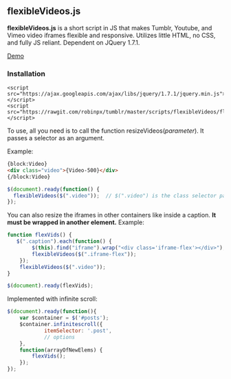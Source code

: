 ## flexibleVideos.js
**flexibleVideos.js** is a short script in JS that makes Tumblr, Youtube, and Vimeo video iframes flexible and responsive. Utilizes little HTML, no CSS, and fully JS reliant. Dependent on JQuery 1.7.1. 

[Demo](https://nouvae.tumblr.com/codes/flexibleVideos)

### Installation

```
<script src="https://ajax.googleapis.com/ajax/libs/jquery/1.7.1/jquery.min.js"></script>
<script src="https://rawgit.com/robinpx/tumblr/master/scripts/flexibleVideos/flexibleVideos.js"></script>
```
To use, all you need is to call the function resizeVideos(*parameter*). It passes a selector as an argument. 

Example:
```html
{block:Video}
<div class="video">{Video-500}</div>
{/block:Video}
```
```javascript
$(document).ready(function() {
  flexibleVideos($(".video"));  // $(".video") is the class selector passed in the argument
});
```

You can also resize the iframes in other containers like inside a caption.
**It must be wrapped in another element.**
Example:
```javascript
function flexVids() {
   $(".caption").each(function() {
        $(this).find("iframe").wrap("<div class='iframe-flex'></div>"); // wrap iframe 
        flexibleVideos($(".iframe-flex"));
    });
    flexibleVideos($(".video"));
}

$(document).ready(flexVids);
```

Implemented with infinite scroll:
```javascript
$(document).ready(function(){
    var $container = $('#posts');
    $container.infinitescroll({
            itemSelector: '.post',
            // options 
    },
    function(arrayOfNewElems) {
        flexVids();
    });
});
```
